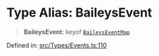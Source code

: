 # Type Alias: BaileysEvent

> **BaileysEvent**: keyof [`BaileysEventMap`](BaileysEventMap.md)

Defined in: [src/Types/Events.ts:110](https://github.com/Fokusdotid/bail/blob/0fe6346a5ff68a74eb71890335c982b44e2da604/src/Types/Events.ts#L110)
